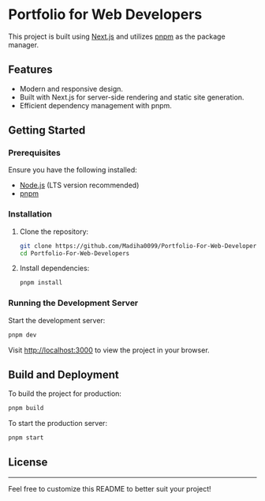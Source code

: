 # Portfolio for Web Developers

This project is built using [Next.js](https://nextjs.org/) and utilizes [pnpm](https://pnpm.io/) as the package manager.

## Features

- Modern and responsive design.
- Built with Next.js for server-side rendering and static site generation.
- Efficient dependency management with pnpm.

## Getting Started

### Prerequisites

Ensure you have the following installed:

- [Node.js](https://nodejs.org/) (LTS version recommended)
- [pnpm](https://pnpm.io/installation)

### Installation

1. Clone the repository:

   ```bash
   git clone https://github.com/Madiha0099/Portfolio-For-Web-Developers.git
   cd Portfolio-For-Web-Developers
   ```

2. Install dependencies:
   ```bash
   pnpm install
   ```

### Running the Development Server

Start the development server:

```bash
pnpm dev
```

Visit [http://localhost:3000](http://localhost:3000) to view the project in your browser.

## Build and Deployment

To build the project for production:

```bash
pnpm build
```

To start the production server:

```bash
pnpm start
```

## License

---

Feel free to customize this README to better suit your project!
